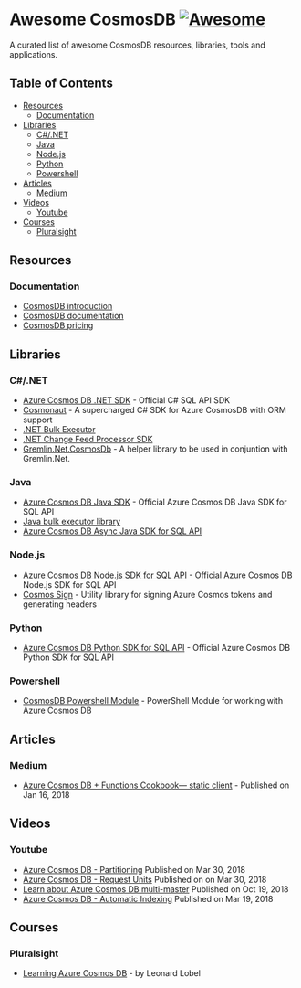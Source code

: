 # Awesome CosmosDB [![Awesome](https://awesome.re/badge.svg)](https://awesome.re)
A curated list of awesome CosmosDB resources, libraries, tools and applications.


## Table of Contents
- [Resources](#resources)
  - [Documentation](#documentation)
- [Libraries](#libraries)
  - [C#/.NET](#cnet)
  - [Java](#java)
  - [Node.js](#nodejs)
  - [Python](#python)
  - [Powershell](#powershell)
- [Articles](#articles)
  - [Medium](#medium)
- [Videos](#videos)
  - [Youtube](#youtube)
- [Courses](#courses)
  - [Pluralsight](#pluralsight)

## Resources
### Documentation
  - [CosmosDB introduction](https://docs.microsoft.com/en-us/azure/cosmos-db/introduction)
  - [CosmosDB documentation](https://docs.microsoft.com/en-us/azure/cosmos-db/)
  - [CosmosDB pricing](https://azure.microsoft.com/en-gb/pricing/details/cosmos-db/)
  
## Libraries
### C#/.NET ###
  - [Azure Cosmos DB .NET SDK](https://docs.microsoft.com/en-us/azure/cosmos-db/sql-api-sdk-dotnet) - Official C# SQL API SDK
  - [Cosmonaut](https://github.com/Elfocrash/Cosmonaut) - A supercharged C# SDK for Azure CosmosDB with ORM support
  - [.NET Bulk Executor](https://docs.microsoft.com/en-us/azure/cosmos-db/sql-api-sdk-bulk-executor-dot-net)
  - [.NET Change Feed Processor SDK](https://docs.microsoft.com/en-us/azure/cosmos-db/sql-api-sdk-dotnet-changefeed)
  - [Gremlin.Net.CosmosDb](https://github.com/evo-terren/Gremlin.Net.CosmosDb) - A helper library to be used in conjuntion with  Gremlin.Net.

### Java
  - [Azure Cosmos DB Java SDK](https://docs.microsoft.com/en-us/azure/cosmos-db/sql-api-sdk-java) - Official Azure Cosmos DB Java SDK for SQL API
  - [Java bulk executor library](https://docs.microsoft.com/en-us/azure/cosmos-db/sql-api-sdk-bulk-executor-java)
  - [Azure Cosmos DB Async Java SDK for SQL API](https://docs.microsoft.com/en-us/azure/cosmos-db/sql-api-sdk-async-java)
  
### Node.js
  - [Azure Cosmos DB Node.js SDK for SQL API](https://docs.microsoft.com/en-us/azure/cosmos-db/sql-api-sdk-node) - Official Azure Cosmos DB Node.js SDK for SQL API
  - [Cosmos Sign](https://github.com/southpolesteve/cosmos-sign) - Utility library for signing Azure Cosmos tokens and generating headers
  
### Python
  - [Azure Cosmos DB Python SDK for SQL API](https://docs.microsoft.com/en-us/azure/cosmos-db/sql-api-sdk-python) - Official Azure Cosmos DB Python SDK for SQL API
  
### Powershell
  - [CosmosDB Powershell Module](https://github.com/PlagueHO/CosmosDB) - PowerShell Module for working with Azure Cosmos DB

## Articles
### Medium
  - [Azure Cosmos DB + Functions Cookbook— static client](https://medium.com/microsoftazure/azure-cosmos-db-functions-cookbook-static-client-874072aef28e) - Published on Jan 16, 2018

## Videos
### Youtube
  - [Azure Cosmos DB - Partitioning](https://www.youtube.com/watch?v=SS6WrQ-HJ30) Published on Mar 30, 2018
  - [Azure Cosmos DB - Request Units](https://www.youtube.com/watch?v=stk5WSp5uX0) Published on on Mar 30, 2018
  - [Learn about Azure Cosmos DB multi-master](https://www.youtube.com/watch?v=3qus3EqNC58) Published on Oct 19, 2018
  - [Azure Cosmos DB - Automatic Indexing](https://www.youtube.com/watch?v=uFu2D-GscG0) Published on Mar 19, 2018
  
## Courses
### Pluralsight
  - [Learning Azure Cosmos DB](https://www.pluralsight.com/courses/azure-cosmos-db) - by Leonard Lobel
